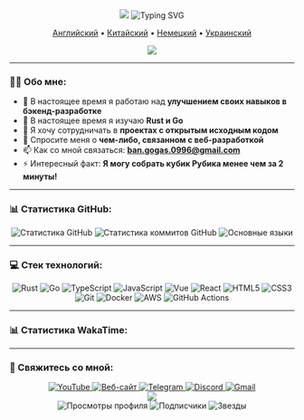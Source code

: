 <div id="header" align="center">
  <img src="https://capsule-render.vercel.app/api?type=wave&color=auto&height=300&section=header&text=Владимир%20Банов&fontSize=90" />
  <img src="https://readme-typing-svg.herokuapp.com?font=Fira+Code&pause=1000&color=F7F7F7&center=true&vCenter=true&width=435&lines=Full-Stack+разработчик;Энтузиаст+Open+Source;Всегда+изучаю+новое;Любитель+Rust+и+TypeScript;Строю+будущее;Решаю+проблемы+с+помощью+кода;Создаю+удивительные+впечатления" alt="Typing SVG" />
  <p align="center">
    <a href="https://github.com/BANSAFAn/BANSAFAn/blob/main/README.md">Английский</a> •
    <a href="https://github.com/BANSAFAn/BANSAFAn/blob/main/README.zh-CN.md">Китайский</a> •
    <a href="https://github.com/BANSAFAn/BANSAFAn/blob/main/README.de.md">Немецкий</a> •
    <a href="https://github.com/BANSAFAn/BANSAFAn/blob/main/README.uk.md">Украинский</a>
  </p>
</div>

<div align="center">
  <img src="https://user-images.githubusercontent.com/73097560/115834477-dbab4500-a447-11eb-908a-139a6edaec5c.gif">
</div>

---

### 👨‍💻 Обо мне:

- 🔭 В настоящее время я работаю над **улучшением своих навыков в бэкенд-разработке**
- 🌱 В настоящее время я изучаю **Rust и Go**
- 👯 Я хочу сотрудничать в **проектах с открытым исходным кодом**
- 💬 Спросите меня о **чем-либо, связанном с веб-разработкой**
- 📫 Как со мной связаться: **ban.gogas.0996@gmail.com**
- ⚡ Интересный факт: **Я могу собрать кубик Рубика менее чем за 2 минуты!**

---

### 📊 Статистика GitHub:

<div align="center">
  <img src="https://github-readme-stats.vercel.app/api?username=BANSAFAn&show_icons=true&theme=dark&hide_border=true&count_private=true" alt="Статистика GitHub"/>
  <img src="https://github-readme-streak-stats.herokuapp.com/?user=BANSAFAn&theme=dark&hide_border=true" alt="Статистика коммитов GitHub"/>
  <img src="https://github-readme-stats.vercel.app/api/top-langs/?username=BANSAFAn&layout=compact&theme=dark&hide_border=true" alt="Основные языки"/>
</div>

---

### 💻 Стек технологий:

<div align="center">
  <img src="https://img.shields.io/badge/Rust-000000?style=for-the-badge&logo=rust&logoColor=white" alt="Rust"/>
  <img src="https://img.shields.io/badge/Go-00ADD8?style=for-the-badge&logo=go&logoColor=white" alt="Go"/>
  <img src="https://img.shields.io/badge/TypeScript-3178C6?style=for-the-badge&logo=typescript&logoColor=white" alt="TypeScript"/>
  <img src="https://img.shields.io/badge/JavaScript-F7DF1E?style=for-the-badge&logo=javascript&logoColor=black" alt="JavaScript"/>
  <img src="https://img.shields.io/badge/Vue.js-4FC08D?style=for-the-badge&logo=vue.js&logoColor=white" alt="Vue"/>
  <img src="https://img.shields.io/badge/React-61DAFB?style=for-the-badge&logo=react&logoColor=black" alt="React"/>
  <img src="https://img.shields.io/badge/HTML5-E34F26?style=for-the-badge&logo=html5&logoColor=white" alt="HTML5"/>
  <img src="https://img.shields.io/badge/CSS3-1572B6?style=for-the-badge&logo=css3&logoColor=white" alt="CSS3"/>
  <img src="https://img.shields.io/badge/Git-F05032?style=for-the-badge&logo=git&logoColor=white" alt="Git"/>
  <img src="https://img.shields.io/badge/Docker-2496ED?style=for-the-badge&logo=docker&logoColor=white" alt="Docker"/>
  <img src="https://img.shields.io/badge/AWS-232F3E?style=for-the-badge&logo=amazon-aws&logoColor=white" alt="AWS"/>
  <img src="https://img.shields.io/badge/GitHub_Actions-2088FF?style=for-the-badge&logo=github-actions&logoColor=white" alt="GitHub Actions"/>
</div>

---

### 📊 Статистика WakaTime:

<!-- WAKATIME:START -->
<!-- WAKATIME:END -->

---

### 🤝 Свяжитесь со мной:

<div align="center">
  <a href="https://www.youtube.com/@Baneronetwo" target="_blank">
    <img src="https://img.shields.io/badge/YouTube-FF0000?style=for-the-badge&logo=youtube&logoColor=white" alt="YouTube"/>
  </a>
  <a href="https://baneronetwo.vercel.app/" target="_blank">
    <img src="https://img.shields.io/badge/Website-000000?style=for-the-badge&logo=About.me&logoColor=white" alt="Веб-сайт"/>
  </a>
  <a href="https://t.me/banliveone" target="_blank">
    <img src="https://img.shields.io/badge/Telegram-2CA5E0?style=for-the-badge&logo=telegram&logoColor=white" alt="Telegram"/>
  </a>
  <a href="https://rebrand.ly/liveone" target="_blank">
    <img src="https://img.shields.io/badge/Discord-5865F2?style=for-the-badge&logo=discord&logoColor=white" alt="Discord"/>
  </a>
  <a href="mailto:ban.gogas.0996@gmail.com">
    <img src="https://img.shields.io/badge/Gmail-D14836?style=for-the-badge&logo=gmail&logoColor=white" alt="Gmail"/>
  </a>
</div>





<div align="center">
  <img src="https://user-images.githubusercontent.com/73097560/115834477-dbab4500-a447-11eb-908a-139a6edaec5c.gif">
</div>

<div align="center">
  <img src="https://profile-counter.glitch.me/BANSAFAn/count.svg" alt="Просмотры профиля"/>
  <img src="https://img.shields.io/github/followers/BANSAFAn?label=Подписчики&style=social&logo=github" alt="Подписчики"/>
  <img src="https://img.shields.io/github/stars/BANSAFAn?label=Звезды&style=social&logo=github" alt="Звезды"/>
</div>